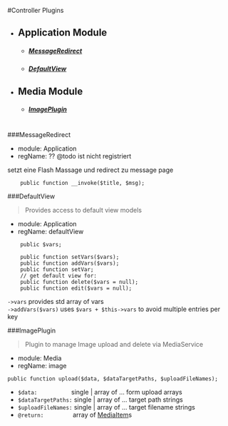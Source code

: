 #Controller Plugins
- ## Application Module
    - ##### [MessageRedirect](###MessageRedirect)
    - ##### [DefaultView](###DefaultView)
    
- ## Media Module
    - ##### [ImagePlugin](###ImagePlugin)

#
###MessageRedirect
- module: Application
- regName: ??  @todo ist nicht registriert

setzt eine Flash Massage und redirect zu message page
```
    public function __invoke($title, $msg);
```

###DefaultView
>Provides access to default view models
- module: Application
- regName: defaultView
```
    public $vars;

    public function setVars($vars);
    public function addVars($vars);
    public function setVar;
    // get default view for:
    public function delete($vars = null);
    public function edit($vars = null);
```
` ->vars ` provides std array of vars  
` ->addVars($vars) ` uses ` $vars + $this->vars ` to avoid multiple entries per key

###ImagePlugin
>Plugin to manage Image upload and delete via MediaService   
- module: Media
- regName: image
```
public function upload($data, $dataTargetPaths, $uploadFileNames);
```
- `$data:` &ensp; &ensp; &ensp; &ensp; &ensp; &ensp;&ensp; single | array of ... form upload arrays
- `$dataTargetPaths:` single | array of ... target path strings
- `$uploadFileNames:` single | array of ... target filename strings
- ` @return: ` &ensp; &ensp; &ensp; &ensp; &ensp;&ensp;  array of [MediaItem](../../Model/_info.md)s
